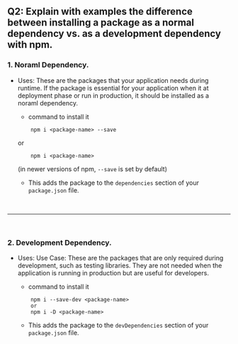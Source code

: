 ## Q2: Explain with examples the difference between installing a package as a normal dependency vs. as a development dependency with npm.

### 1. Noraml Dependency.

- Uses: These are the packages that your application needs during runtime. If the package is essential for your application when it at deployment phase or run in production, it should be installed as a noraml dependency.

    - command to install it

    ```
        npm i <package-name> --save
    ```
    or
    ```
        npm i <package-name>
    ```
    (in newer versions of npm, `--save` is set by default)
    - This adds the package to the `dependencies` section of your `package.json` file.

<br>

---

<br>

### 2. Development Dependency.

- Uses: Use Case: These are the packages that are only required during development, such as testing libraries. They are not needed when the application is running in production but are useful for developers.

    - command to install it
    ```
        npm i --save-dev <package-name>
        or
        npm i -D <package-name>
    ```
    - This adds the package to the `devDependencies` section of your `package.json` file.
